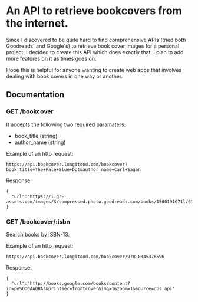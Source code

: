 # An API to retrieve bookcovers from the internet.

Since I discovered to be quite hard to find comprehensive APIs (tried both Goodreads' and Google's) to retrieve book cover images for a personal project, I decided to create this API which does exactly that. I plan to add more features on it as times goes on.

Hope this is helpful for anyone wanting to create web apps that involves dealing with book covers in one way or another.

## Documentation

### GET /bookcover

It accepts the following two required paramaters:

- book_title (string)
- author_name (string)

Example of an http request:

```
https://api.bookcover.longitood.com/bookcover?book_title=The+Pale+Blue+Dot&author_name=Carl+Sagan
```

Response:

```
{
  "url":"https://i.gr-assets.com/images/S/compressed.photo.goodreads.com/books/1500191671l/61663._SY475_.jpg"
}
```

### GET /bookcover/:isbn
Search books by ISBN-13.

Example of an http request:

```
https://api.bookcover.longitood.com/bookcover/978-0345376596
```

Response:

```
{
  "url":"http://books.google.com/books/content?id=peSODQAAQBAJ&printsec=frontcover&img=1&zoom=1&source=gbs_api"
}
```
